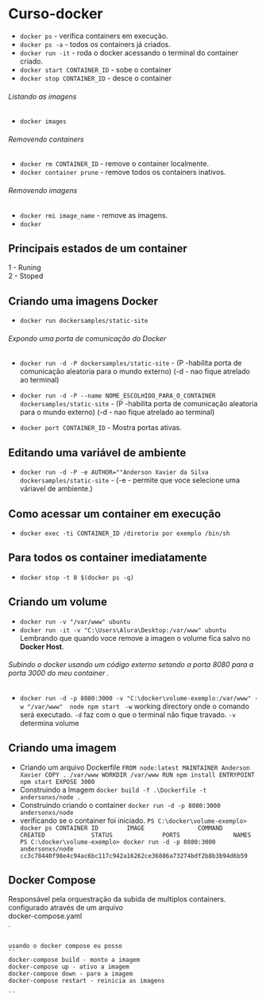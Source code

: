 # Curso-docker
* ``docker ps`` - verifica containers em execução.
* ``docker ps -a`` - todos os containers já criados.
* ``docker run -it`` - roda o docker acessando o terminal do container criado.
* ``docker start CONTAINER_ID`` - sobe o container
* ``docker stop CONTAINER_ID`` - desce o container
###### Listando as imagens
* ``docker images``
###### Removendo containers
* ``docker rm CONTAINER_ID`` - remove o container localmente.
* ``docker container prune`` - remove todos os containers inativos.
###### Removendo imagens
* ``docker rmi image_name`` - remove as imagens.
* ``docker`` 
## Principais estados de um container
1 - Runing<br>
2 - Stoped

## Criando uma imagens Docker
* ``docker run dockersamples/static-site``

###### Expondo uma porta de comunicação do Docker
* ``docker run -d -P dockersamples/static-site`` - (P -habilita porta de comunicação aleatoria para o mundo externo) (-d - nao fique atrelado ao terminal) 

* ``docker run -d -P --name NOME_ESCOLHIDO_PARA_O_CONTAINER dockersamples/static-site`` - (P -habilita porta de comunicação aleatoria para o mundo externo) (-d - nao fique atrelado ao terminal) 

* ``docker port CONTAINER_ID`` - Mostra portas ativas.

## Editando uma variável de ambiente 
* ``docker run -d -P -e AUTHOR=""Anderson Xavier da Silva dockersamples/static-site`` - (-e - permite que voce selecione uma váriavel de ambiente.) 

## Como acessar um container em execução
* ``docker exec -ti CONTAINER_ID /diretorio por exemplo /bin/sh``

## Para todos os container imediatamente
* ``docker stop -t 0 $(docker ps -q)`` 

## Criando um volume
* ``docker run -v "/var/www" ubuntu`` 
* ``docker run -it -v "C:\Users\Alura\Desktop:/var/www" ubuntu`` 
Lembrando que quando voce remove a imagen o volume fica salvo no <b>Docker Host</b>.
###### Subindo o docker usando um código externo setando a porta 8080 para a porta 3000 do meu container .
* ``docker run -d -p 8080:3000 -v "C:\docker\volume-exemplo:/var/www" -w "/var/www"  node npm start ``
``-w`` working directory onde o comando será executado.
``-d`` faz com o que o terminal não fique travado.
``-v`` determina volume

## Criando uma imagem
- Criando um arquivo Dockerfile
``FROM node:latest
MAINTAINER Anderson Xavier
COPY . /var/www
WORKDIR /var/www
RUN npm install
ENTRYPOINT npm start
EXPOSE 3000``
- Construindo a Imagem
``docker build -f .\Dockerfile -t andersonxs/node .``
- Construindo criando o container
``docker run -d -p 8080:3000 andersonxs/node``
- verificando se o container foi iniciado.
``PS C:\docker\volume-exemplo> docker ps
CONTAINER ID        IMAGE               COMMAND             CREATED             STATUS              PORTS               NAMES
PS C:\docker\volume-exemplo> docker run -d -p 8080:3000 andersonxs/node
cc3c78440f98e4c94ac6bc117c942a16262ce36886a73274bdf2b8b3b94d6b59``

## Docker Compose
Responsável pela orquestração da subida de multiplos containers. configurado através de um arquivo <br>docker-compose.yaml<br>.
````

usando o docker compose eu posso 
``
docker-compose build - monto a imagem
docker-compose up - ativo a imagem
docker-compose down - paro a imagem
docker-compose restart - reinicia as imagens

``

